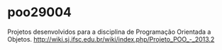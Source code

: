 # poo29004
Projetos desenvolvidos para a disciplina de Programação Orientada a Objetos. http://wiki.sj.ifsc.edu.br/wiki/index.php/Projeto_POO_-_2013.2
